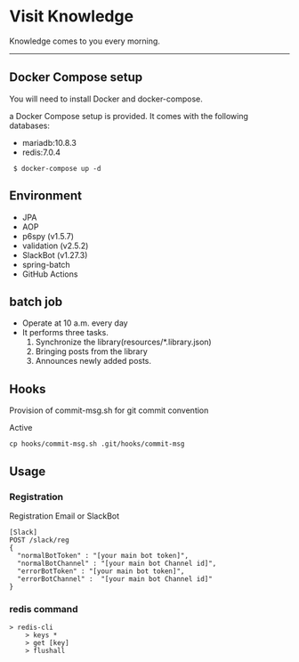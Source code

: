 # Visit Knowledge

Knowledge comes to you every morning.

---

## Docker Compose setup
You will need to install Docker and docker-compose.

a Docker Compose setup is provided. It comes with the following databases:

- mariadb:10.8.3
- redis:7.0.4

```
 $ docker-compose up -d
```


## Environment
- JPA
- AOP
- p6spy (v1.5.7)
- validation (v2.5.2)
- SlackBot (v1.27.3)
- spring-batch
- GitHub Actions

## batch job
- Operate at 10 a.m. every day
- It performs three tasks.
  1) Synchronize the library(resources/*.library.json) 
  2) Bringing posts from the library
  3) Announces newly added posts.


## Hooks
Provision of commit-msg.sh for git commit convention

Active
```
cp hooks/commit-msg.sh .git/hooks/commit-msg
```


## Usage


### Registration
Registration Email or SlackBot
```
[Slack]
POST /slack/reg
{
  "normalBotToken" : "[your main bot token]",
  "normalBotChannel" : "[your main bot Channel id]",
  "errorBotToken" : "[your main bot token]",
  "errorBotChannel" :  "[your main bot Channel id]"
}
```

### redis command
```
> redis-cli 
    > keys * 
    > get [key]
    > flushall 
```